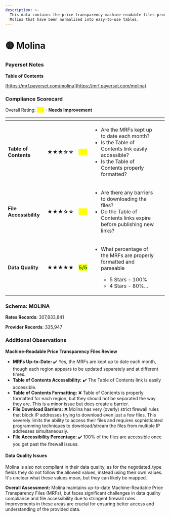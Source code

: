 ```yaml
---
description: >-
  This data contains the price transparency machine-readable files provided by
  Molina that have been normalized into easy-to-use tables.
---
```


# 🟡 Molina

### Payerset Notes

**Table of Contents**

[https://mrf.payerset.com/molina](https://mrf.payerset.com/molina)

### Compliance Scorecard

Overall Rating: <mark style="color:yellow;">**3/5**</mark>**&#x20;- Needs Improvement**

<table data-view="cards"><thead><tr><th></th><th></th><th></th><th></th><th data-hidden data-card-cover data-type="files"></th></tr></thead><tbody><tr><td><strong>Table of Contents</strong></td><td><strong>★★★☆☆</strong></td><td><mark style="color:yellow;"><strong>3/5</strong></mark></td><td><ul><li>Are the MRFs kept up to date each month? </li><li>Is the Table of Contents link easily accessible?</li><li>Is the Table of Contents properly formatted?</li></ul></td><td></td></tr><tr><td><strong>File Accessibility</strong></td><td><strong>★★★☆☆</strong></td><td><mark style="color:yellow;"><strong>3/5</strong></mark></td><td><ul><li>Are there any barriers to downloading the files?</li><li>Do the Table of Contents links expire before publishing new links?</li></ul></td><td></td></tr><tr><td><strong>Data Quality</strong></td><td><strong>★★★★★</strong></td><td><mark style="color:green;"><strong>5/5</strong></mark></td><td><ul><li><p>What percentage of the MRFs are properly formatted and parseable</p><ul><li>5 Stars - 100%</li><li>4 Stars - 80%...</li></ul></li></ul></td><td></td></tr></tbody></table>

### Schema: MOLINA

**Rates Records**: 307,833,841

**Provider Records**: 335,947

### Additional Observations

**Machine-Readable Price Transparency Files Review**

* **MRFs Up-to-Date:** ✔️ Yes, the MRFs are kept up to date each month, though each region appears to be updated separately and at different times.
* **Table of Contents Accessibility:** ✔️ The Table of Contents link is easily accessible.
* **Table of Contents Formatting:** ❌ Table of Contents is properly formatted for each region, but they should not be separated the way they are. This is a minor issue but does create a barrier.
* **File Download Barriers:** ❌ Molina has very (overly) strict firewall rules that block IP addresses trying to download even just a few files. This severely limits the ability to access their files and requires sophisticated programming techniques to download/stream the files from multiple IP addresses simultaneously.
* **File Accessibility Percentage:** ✔️ 100% of the files are accessible once you get past the firewall issues.

#### **Data Quality Issues**

Molina is also not compliant in their data quality, as for the negotiated\_type fields they do not follow the allowed values, instead using their own values. It's unclear what these values mean, but they can likely be mapped.&#x20;

**Overall Assessment:** Molina maintains up-to-date Machine-Readable Price Transparency Files (MRFs), but faces significant challenges in data quality compliance and file accessibility due to stringent firewall rules. Improvements in these areas are crucial for ensuring better access and understanding of the provided data.
